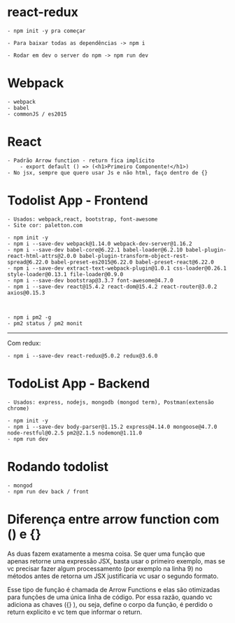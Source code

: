 # react-redux


	- npm init -y pra começar

	- Para baixar todas as dependências -> npm i

	- Rodar em dev o server do npm -> npm run dev




# Webpack

	- webpack
	- babel
	- commonJS / es2015

# React

	- Padrão Arrow function - return fica implícito
		- export default () => (<h1>Primeiro Componente!</h1>)
	- No jsx, sempre que quero usar Js e não html, faço dentro de {}


# Todolist App - Frontend
	- Usados: webpack,react, bootstrap, font-awesome
	- Site cor: paletton.com
	
	- npm init -y
	- npm i --save-dev webpack@1.14.0 webpack-dev-server@1.16.2
	- npm i --save-dev babel-core@6.22.1 babel-loader@6.2.10 babel-plugin-react-html-attrs@2.0.0 babel-plugin-transform-object-rest-spread@6.22.0 babel-preset-es2015@6.22.0 babel-preset-react@6.22.0
	- npm i --save-dev extract-text-webpack-plugin@1.0.1 css-loader@0.26.1 style-loader@0.13.1 file-loader@0.9.0
	- npm i --save-dev bootstrap@3.3.7 font-awesome@4.7.0
	- npm i --save-dev react@15.4.2 react-dom@15.4.2 react-router@3.0.2 axios@0.15.3



	- npm i pm2 -g
	- pm2 status / pm2 monit

__________________________________________________________________________________________________________________________________________________________________

Com redux:

	- npm i --save-dev react-redux@5.0.2 redux@3.6.0


# TodoList App - Backend
	- Usados: express, nodejs, mongodb (mongod term), Postman(extensão chrome)
	
	- npm init -y
	- npm i --save-dev body-parser@1.15.2 express@4.14.0 mongoose@4.7.0 node-restful@0.2.5 pm2@2.1.5 nodemon@1.11.0
	- npm run dev


# Rodando todolist
	- mongod
	- npm run dev back / front



# Diferença entre arrow function com () e {}

As duas fazem exatamente a mesma coisa. Se quer uma função que apenas retorne uma expressão JSX, basta usar o primeiro exemplo, mas se vc precisar fazer algum processamento (por exemplo na linha 9) no métodos antes de retorna um JSX justificaria vc usar o segundo formato.

Esse tipo de função é chamada de Arrow Functions e elas são otimizadas para funções de uma única linha de código. Por essa razão, quando vc adiciona as chaves ({} ), ou seja, define o corpo da função, é perdido o return explicito e vc tem que informar o return.